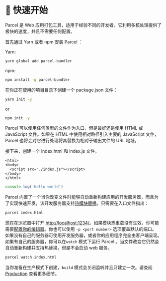 # 🚀 快速开始

Parcel 是 Web 应用打包工具，适用于经验不同的开发者。它利用多核处理提供了极快的速度，并且不需要任何配置。

首先通过 Yarn 或者 npm 安装 Parcel ：

Yarn:

```bash
yarn global add parcel-bundler
```

npm:

```bash
npm install -g parcel-bundler
```

在你正在使用的项目目录下创建一个 package.json 文件：

```bash
yarn init -y
```

or

```bash
npm init -y
```

Parcel 可以使用任何类型的文件作为入口，但是最好还是使用 HTML 或 JavaScript 文件。如果在 HTML 中使用相对路径引入主要的 JavaScript 文件，Parcel 也将会对它进行处理将其替换为相对于输出文件的 URL 地址。

接下来，创建一个 index.html 和 index.js 文件。

```markup
<html>
<body>
  <script src="./index.js"></script>
</body>
</html>
```

```javascript
console.log('hello world')
```

Parcel 内置了一个当你改变文件时能够自动重新构建应用的开发服务器，而且为了实现快速开发，该开发服务器支持[热模块替换](https://github.com/amymariaparker2401/website/tree/574adba7f88c1181c822d553056158f78247bbe7/src/i18n/zh/docs/hmr.html)。只需要在入口文件指出：

```bash
parcel index.html
```

现在在浏览器中打开 [http://localhost:1234/](http://localhost:1234/)。如果模块热重载没有生效，你可能需要[配置你的编辑器](https://github.com/amymariaparker2401/website/tree/574adba7f88c1181c822d553056158f78247bbe7/src/i18n/zh/docs/hmr.html#safe-write)。你也可以使用 `-p <port number>` 选项覆盖默认的端口。 如果没有自己的服务器可使用开发服务器，或者你的应用程序完全由客户端呈现。如果有自己的服务器，你可以在`watch` 模式下运行 Parcel 。当文件改变它仍然会自动重新构建并支持热替换，但是不会启动 web 服务。

```bash
parcel watch index.html
```

当你准备在生产模式下创建，`build` 模式会关闭监听并且只建立一次。请查阅 [Production](https://github.com/amymariaparker2401/website/tree/574adba7f88c1181c822d553056158f78247bbe7/src/i18n/zh/docs/production.html) 查看更多细节。

